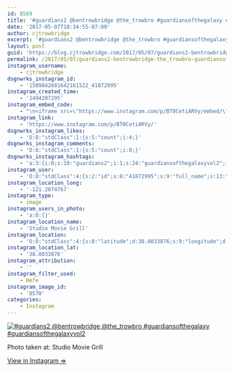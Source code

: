 ```yaml
---
id: 8569
title: '#guardians2 @bentrowbridge @the_trowbro #guardiansofthegalaxy #guardiansofthegalaxyvol2'
date: '2017-05-07T18:34:55-07:00'
author: cjtrowbridge
excerpt: '#guardians2 @bentrowbridge @the_trowbro #guardiansofthegalaxy #guardiansofthegalaxyvol2'
layout: post
guid: 'https://blog.cjtrowbridge.com/2017/05/07/guardians2-bentrowbridge-the_trowbro-guardiansofthegalaxy-guardiansofthegalaxyvol2/'
permalink: /2017/05/07/guardians2-bentrowbridge-the_trowbro-guardiansofthegalaxy-guardiansofthegalaxyvol2/
instagram_username:
    - cjtrowbridge
dsgnwrks_instagram_id:
    - '1509842681642161522_41872995'
instagram_created_time:
    - '1494207295'
instagram_embed_code:
    - "\n<iframe src=\"https://www.instagram.com/p/BT0CetiARVy/embed/\" width=\"612\" height=\"710\" frameborder=\"0\" scrolling=\"no\" allowtransparency=\"true\" class=\"insta-image-embed\"></iframe>\n"
instagram_link:
    - 'https://www.instagram.com/p/BT0CetiARVy/'
dsgnwrks_instagram_likes:
    - 'O:8:"stdClass":1:{s:5:"count";i:4;}'
dsgnwrks_instagram_comments:
    - 'O:8:"stdClass":1:{s:5:"count";i:0;}'
dsgnwrks_instagram_hashtags:
    - 'a:3:{i:0;s:10:"guardians2";i:1;s:24:"guardiansofthegalaxyvol2";i:2;s:20:"guardiansofthegalaxy";}'
instagram_user:
    - 'O:8:"stdClass":4:{s:2:"id";s:8:"41872995";s:9:"full_name";s:13:"CJ Trowbridge";s:15:"profile_picture";s:96:"https://scontent.cdninstagram.com/t51.2885-19/s150x150/13724650_1188772791164794_142557231_a.jpg";s:8:"username";s:12:"cjtrowbridge";}'
instagram_location_long:
    - '-121.2074767'
instagram_type:
    - image
instagram_users_in_photo:
    - 'a:0:{}'
instagram_location_name:
    - 'Studio Movie Grill'
instagram_location:
    - 'O:8:"stdClass":4:{s:8:"latitude";d:38.8033876;s:9:"longitude";d:-121.2074767;s:4:"name";s:18:"Studio Movie Grill";s:2:"id";i:289659094822813;}'
instagram_location_lat:
    - '38.8033876'
instagram_attribution:
    - ''
instagram_filter_used:
    - Hefe
instagram_image_id:
    - '8570'
categories:
    - Instagram
---
```


[![#guardians2 @bentrowbridge @the_trowbro #guardiansofthegalaxy #guardiansofthegalaxyvol2](https://blog.cjtrowbridge.com/wp-content/uploads/2017/05/1494207295-1-1.jpg)](https://www.instagram.com/p/BT0CetiARVy/)

Photo taken at: Studio Movie Grill

[View in Instagram ⇒](https://www.instagram.com/p/BT0CetiARVy/)